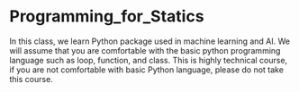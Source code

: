 # Programming_for_Statics

In this class, we learn Python package used in machine learning and AI. We will assume that
you are comfortable with the basic python programming language such as loop, function, and
class. This is highly technical course, if you are not comfortable with basic Python language,
please do not take this course.
